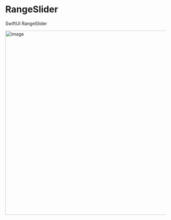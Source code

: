 # RangeSlider
SwiftUI RangeSlider

<img width="579" alt="image" src="https://github.com/user-attachments/assets/9221e488-eba9-41b0-8521-ee14bac83e1e">

